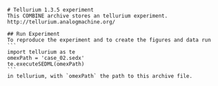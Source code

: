 
        # Tellurium 1.3.5 experiment
        This COMBINE archive stores an tellurium experiment.
        http://tellurium.analogmachine.org/

        ## Run Experiment
        To reproduce the experiment and to create the figures and data run
        ```
        import tellurium as te
        omexPath = 'case_02.sedx'
        te.executeSEDML(omexPath)
        ```
        in tellurium, with `omexPath` the path to this archive file.
        